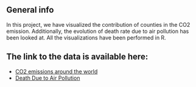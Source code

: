 ## General info
In this project, we have visualized the contribution of counties in the CO2 emission. 
Additionally, the evolution of death rate due to air pollution has been looked at. All the visualizations have been performed in R.

## The link to the data is available here:
- [CO2 emissions around the world](https://www.kaggle.com/datasets/koustavghosh149/co2-emission-around-the-world)
- [Death Due to Air Pollution](https://www.kaggle.com/datasets/akshat0giri/death-due-to-air-pollution-19902017)

